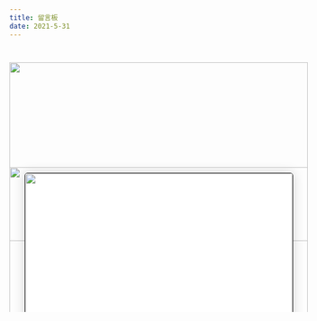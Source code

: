 ```yaml
---
title: 留言板
date: 2021-5-31
---
```

<style>
@media screen and (max-width: 530px) {
    #computer {
        display: none !important;
    }
}

@media screen and (min-width: 530px) {
    #mobile {
        display: none !important;
    }
}

#article-container img {
    margin: 0 auto 0;
}

#form-wrap {
    overflow: hidden;
    height: 447px;
    position: relative;
    top: 0;
    transition: all 1s ease-in-out .3s;
    z-index: 0
}

#form-wrap:hover {
    height: 1050px;
    top: -200px
}

#beforeimg {
    position: absolute;
    bottom: 126px;
    left: 0;
    background-repeat: no-repeat;
    width: 530px;
    height: 317px;
    z-index: -100;
    pointer-events: none
}

#afterimg {
    position: absolute;
    bottom: -2px;
    left: 0;
    background-repeat: no-repeat;
    width: 530px;
    height: 259px;
    z-index: 100;
    pointer-events: none
}

#envelope {
    position: relative;
    overflow: visible;
    width: 500px;
    margin: 0 auto;
    transition: all 1s ease-in-out .3s;
    padding-top: 200px
}

#maincontent {
    width: 530px;
    margin: 20px auto 0
}

.headerimg {
    width: 100%;
    overflow: hidden;
    pointer-events: none
}

.formmain {
    background: #fff;
    width: 95%;
    max-width: 800px;
    margin: auto auto;
    border-radius: 5px;
    border: 1px solid;
    overflow: hidden;
    -webkit-box-shadow: 0 0 20px 0 rgba(0, 0, 0, .12);
    box-shadow: 0 0 20px 0 rgba(0, 0, 0, .18)
}

.title3 {
    text-decoration: none;
    color: #f6d6af
}

.comments {
    border-bottom: #ddd 1px solid;
    border-left: #ddd 1px solid;
    padding-bottom: 20px;
    background-color: #eee;
    margin: 15px 0;
    padding-left: 20px;
    padding-right: 20px;
    border-top: #ddd 1px solid;
    border-right: #ddd 1px solid;
    padding-top: 20px;
    font-family: Arial, "Microsoft YaHei", "黑体", "宋体", sans-serif
}

.bottomcontent {
    text-align: center;
    margin-top: 40px
}

.bottomimg {
    width: 100%;
    margin: 5px auto 5px auto;
    display: block;
    pointer-events: none
}

.bottomhr {
    font-size: 12px;
    text-align: center;
    color: #999
}

[data-theme=dark] .formmain {
    background: #323232
}

[data-theme=dark] .comments {
    background: rgba(90, 90, 90, .8)
}

</style>
<div id="computer">
                    <div id="maincontent"><br>
                        <div id="form-wrap"><img
                                    src="https://cdn.jsdelivr.net/gh/Akilarlxh/Valine-Admin@v1.0/source/img/before.png"
                                    id="beforeimg">
                            <div id="envelope">
                                <form>
                                    <div class="formmain">
                                        <img class="headerimg"
                                             src="https://ae01.alicdn.com/kf/U5bb04af32be544c4b41206d9a42fcacfd.jpg"/>
                                        <div style="padding: 5px 20px;">
                                            <center>
                                                <h3 calss="title3">来自JSH的留言:</h3>
                                            </center>
                                            <center class="comments">
                                                有什么想问的？<br>
                                                有什么想说的？<br>
                                                有什么想吐槽的？<br>
                                                哪怕是有什么想吃的，都可以告诉我哦~<br>
                                            </center>
                                            <div class="bottomcontent">
                                                <img class="bottomimg"
                                                     src="https://ae01.alicdn.com/kf/U0968ee80fd5c4f05a02bdda9709b041eE.png"/>
                                            </div>
                                            <p class="bottomhr">自动书记人偶竭诚为您服务！</p>
                                        </div>
                                    </div>
                                </form>
                            </div>
                            <img id="afterimg"
                                 src="https://cdn.jsdelivr.net/gh/Akilarlxh/Valine-Admin@v1.0/source/img/after.png">
                        </div>
                    </div>
                </div>
                <div id="mobile">
                    <form>
                        <div class="formmain"><img class="headerimg"
                                                   src="https://ae01.alicdn.com/kf/U5bb04af32be544c4b41206d9a42fcacfd.jpg"/>
                            <div style="padding: 5px 20px;">
                                <center>
                                    <h3 class="title3">来自JSH的留言:</h3>
                                </center>
                                <center class="comments">
                                    有什么想问的？<br>
                                    有什么想说的？<br>
                                    有什么想吐槽的？<br>
                                    哪怕是有什么想吃的，都可以告诉我哦~<br>
                                </center>
                                <div class="bottomcontent"><img
                                            src="https://ae01.alicdn.com/kf/U0968ee80fd5c4f05a02bdda9709b041eE.png"
                                            class="bottomhr"></div>
                                <p class="bottomhr"">自动书记人偶竭诚为您服务！</p>
                            </div>
                        </div>
                    </form>
                </div>
